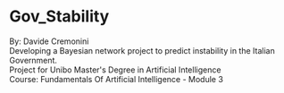 # Gov_Stability
By: Davide Cremonini  
Developing a Bayesian network project to predict instability in the Italian Government.  
Project for Unibo Master's Degree in Artificial Intelligence  
Course: Fundamentals Of Artificial Intelligence - Module 3  

